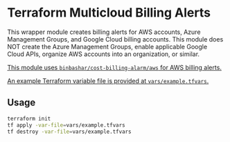 # Terraform Multicloud Billing Alerts

This wrapper module creates billing alerts for AWS accounts, Azure Management Groups, and Google Cloud billing accounts. This module does NOT create the Azure Management Groups, enable applicable Google Cloud APIs, organize AWS accounts into an organization, or similar. 

[This module uses `binbashar/cost-billing-alarm/aws` for AWS billing alerts.](https://github.com/binbashar/terraform-aws-cost-billing-alarm/blob/master/main.tf)

[An example Terraform variable file is provided at `vars/example.tfvars`.](./vars/example.tfvars)

## Usage

```sh
terraform init
tf apply -var-file=vars/example.tfvars 
tf destroy -var-file=vars/example.tfvars
```
